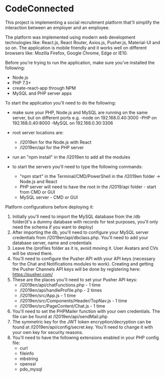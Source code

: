 # CodeConnected

This project is implementing a social recruitment platform that'll simplify the interaction between an employer and an employee.

The platform was implemented using modern web development technologies like: React.js, React Router, Axios.js, Pusher.js, Material-UI and so on.
The application is mobile friendly and it works well on different browsers like: Mozilla Firefox, Google Chrome, Edge or IE10.

Before you're trying to run the application, make sure you've installed the following:
- Node.js
- PHP 7.3+
- create-react-app through NPM
- MySQL and PHP server apps

To start the application you'll need to do the following:
- make sure your PHP, Node.js and MySQL are running on the same server, but on different ports
	e.g. -node on 192.168.0.40:3000
	     -PHP on 192.168.0.40:8000
	     -MySQL on 192.168.0.30:3306

- root server locations are:
	- /l2019en for the Node.js with React
	- /l2019en/api for the PHP server
- run an "npm install" in the /l2019en to add all the modules

- to start the servers you'll need to type the following commands:
	- "npm start" in the Terminal/CMD/PowerShell in the /l2019en folder -> Node.js and React
	- PHP server will need to have the root in the /l2019/api folder - start from CMD or GUI
	- MySQL server - CMD or GUI

Platform configurations before deploying it:

1. Initially you'll need to import the MySQL database from the /db folder(it's a dummy database with records for test purposes, you'll only need the schema if you want to deploy)
2. After importing the db, you'll need to configure your MySQL server credentials from /l2019en/api/dbclass.php. You'll need to add your database server, name and credentials
3. Leave the /profiles folder as it is, avoid moving it. User Avatars and CVs will be stored there.
4. You'll need to configure the Pusher API with your API keys (necessary for the Chat and Notifications modules to work). Creating and getting the Pusher Channels API keys will be done by registering here: https://pusher.com/
5. These are the places you'll need to set your Pusher API keys:
	- /l2019en/api/chatFunctions.php - 1 time
	- /l2019en/api/handleProfile.php - 2 times
	- /l2019en/src/App.js - 1 time
	- /l2019en/src/Components/Header/TopNav.js - 1 time
	- /l2019en/src/PageContent/Chat.js - 1 time
6. You'll need to set the PHPMailer function with your own credentials. The file can be found at /l2019en/api/sendMail.php
7. The symmetric key for the JWT token encryption/decryption can be found at /l2019en/api/config/secret.key. You'll need to change it with your own key for security reasons.
8. You'll need to have the following extensions enabled in your PHP config file:
	- curl
	- fileinfo
	- mbstring
	- openssl
	- pdo_mysql
